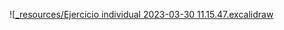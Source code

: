 ![[_resources/Ejercicio individual 2023-03-30 11.15.47.excalidraw](_resources/Ejercicio%20individual%202023-03-30%2011.15.47.excalidraw.md)